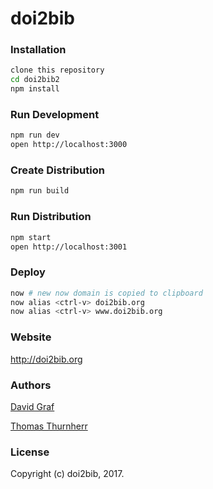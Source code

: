 doi2bib
=======

### Installation
```bash
clone this repository
cd doi2bib2
npm install
```

### Run Development
```bash
npm run dev
open http://localhost:3000
```

### Create Distribution
```bash
npm run build
```

### Run Distribution
```bash
npm start
open http://localhost:3001
```

### Deploy
```bash
now # new now domain is copied to clipboard
now alias <ctrl-v> doi2bib.org
now alias <ctrl-v> www.doi2bib.org
```

### Website

http://doi2bib.org

### Authors

[David Graf](https://twitter.com/davidagraf)

[Thomas Thurnherr](https://twitter.com/thurnherr)

### License

Copyright (c) doi2bib, 2017.
